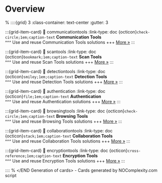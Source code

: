 # Overview 
% <Start Generation of cards>
::::{grid} 3
:class-container: text-center
:gutter: 3 

:::{grid-item-card}
:link: communicationtools
:link-type: doc
{octicon}`check-circle;1em;caption-text` **Communication Tools**        
^^^
Use and reuse Communication Tools solutions
+++
[More »](communicationtools)
:::

:::{grid-item-card}
:link: scantools
:link-type: doc
{octicon}`bookmark;1em;caption-text` **Scan Tools**        
^^^
Use and reuse Scan Tools solutions
+++
[More »](scantools)
:::

:::{grid-item-card}
:link: detectiontools
:link-type: doc
{octicon}`smiley;1em;caption-text` **Detection Tools**        
^^^
Use and reuse Detection Tools solutions
+++
[More »](detectiontools)
:::

:::{grid-item-card}
:link: authentication
:link-type: doc
{octicon}`file;1em;caption-text` **Authentication**        
^^^
Use and reuse Authentication solutions
+++
[More »](authentication)
:::

:::{grid-item-card}
:link: browsingtools
:link-type: doc
{octicon}`check-circle;1em;caption-text` **Browsing Tools**        
^^^
Use and reuse Browsing Tools solutions
+++
[More »](browsingtools)
:::

:::{grid-item-card}
:link: collaborationtools
:link-type: doc
{octicon}`stack;1em;caption-text` **Collaboration Tools**        
^^^
Use and reuse Collaboration Tools solutions
+++
[More »](collaborationtools)
:::

:::{grid-item-card}
:link: encryptiontools
:link-type: doc
{octicon}`cross-reference;1em;caption-text` **Encryption Tools**        
^^^
Use and reuse Encryption Tools solutions
+++
[More »](encryptiontools)
:::

::::
% </END Generation of cards> - Cards generated by NOComplexity.com script
